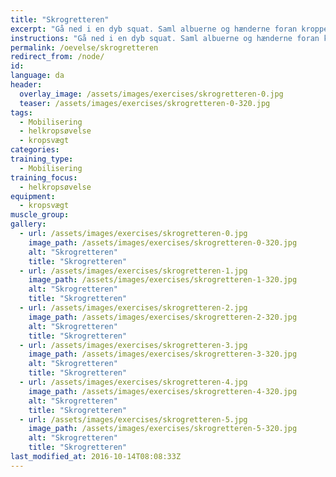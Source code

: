 ```yaml
---
title: "Skrogretteren"
excerpt: "Gå ned i en dyb squat. Saml albuerne og hænderne foran kroppen. Når du rejser dig op lader du armene søge opad, mens du holder albuerne så tæt sammen som muligt og slutter med en stor cirkel med armene."
instructions: "Gå ned i en dyb squat. Saml albuerne og hænderne foran kroppen. Når du rejser dig op lader du armene søge opad, mens du holder albuerne så tæt sammen som muligt og slutter med en stor cirkel med armene."
permalink: /oevelse/skrogretteren
redirect_from: /node/
id: 
language: da
header:
  overlay_image: /assets/images/exercises/skrogretteren-0.jpg
  teaser: /assets/images/exercises/skrogretteren-0-320.jpg
tags:
  - Mobilisering
  - helkropsøvelse
  - kropsvægt
categories:
training_type: 
  - Mobilisering
training_focus: 
  - helkropsøvelse
equipment:
  - kropsvægt
muscle_group:
gallery:
  - url: /assets/images/exercises/skrogretteren-0.jpg
    image_path: /assets/images/exercises/skrogretteren-0-320.jpg
    alt: "Skrogretteren"
    title: "Skrogretteren"
  - url: /assets/images/exercises/skrogretteren-1.jpg
    image_path: /assets/images/exercises/skrogretteren-1-320.jpg
    alt: "Skrogretteren"
    title: "Skrogretteren"
  - url: /assets/images/exercises/skrogretteren-2.jpg
    image_path: /assets/images/exercises/skrogretteren-2-320.jpg
    alt: "Skrogretteren"
    title: "Skrogretteren"
  - url: /assets/images/exercises/skrogretteren-3.jpg
    image_path: /assets/images/exercises/skrogretteren-3-320.jpg
    alt: "Skrogretteren"
    title: "Skrogretteren"
  - url: /assets/images/exercises/skrogretteren-4.jpg
    image_path: /assets/images/exercises/skrogretteren-4-320.jpg
    alt: "Skrogretteren"
    title: "Skrogretteren"
  - url: /assets/images/exercises/skrogretteren-5.jpg
    image_path: /assets/images/exercises/skrogretteren-5-320.jpg
    alt: "Skrogretteren"
    title: "Skrogretteren"
last_modified_at: 2016-10-14T08:08:33Z
---
```




